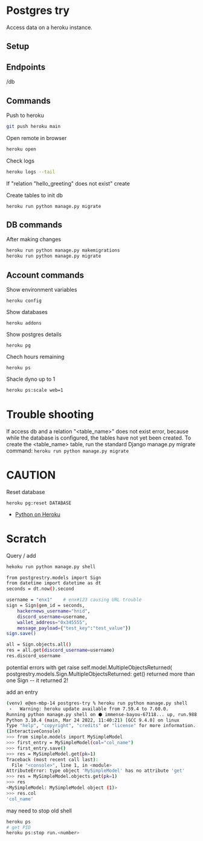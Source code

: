 # Postgres try

Access data on a heroku instance.


## Setup



## Endpoints


/db

## Commands

Push to heroku
```sh
git push heroku main
```

Open remote in browser
```sh
heroku open
```

Check logs
```sh
heroku logs --tail
```

If "relation "hello_greeting" does not exist" create 

Create tables to init db
```
heroku run python manage.py migrate
```

## DB commands

After making changes
```sh
heroku run python manage.py makemigrations
heroku run python manage.py migrate
```

## Account commands

Show environment variables
```
heroku config
```

Show databases
```
heroku addons
```

Show postgres details
```
heroku pg
```

Chech hours remaining
```
heroku ps
```

Shacle dyno up to 1
```sh
heroku ps:scale web=1
```

# Trouble shooting

If access db and a relation "<table_name>" does not exist error, because while the database is configured, the tables have not yet been created.
To create the <table_name> table, run the standard Django manage.py migrate command: `heroku run python manage.py migrate`


# CAUTION

Reset database
```
heroku pg:reset DATABASE
```

- [Python on Heroku](https://devcenter.heroku.com/categories/python)



# Scratch


Query / add
```sh
hekoku run python manage.py shell

from postgrestry.models import Sign
from datetime import datetime as dt
seconds = dt.now().second

username = "enx1"    # enx#123 causing URL trouble
sign = Sign(gem_id = seconds,
    hackernews_username="hnid",
    discord_username=username,
    wallet_address="0x345555",
    message_payload={"test_key":"test_value"})
sign.save()

all = Sign.objects.all()
res = all.get(discord_username=username)
res.discord_username

```

potential errors with get
    raise self.model.MultipleObjectsReturned(
postgrestry.models.Sign.MultipleObjectsReturned: get() returned more than one Sign -- it returned 2!

add an entry
```sh
(venv) e@en-mbp-14 postgres-try % heroku run python manage.py shell
 ›   Warning: heroku update available from 7.59.4 to 7.60.0.
Running python manage.py shell on ⬢ immense-bayou-67118... up, run.9884 (Free)
Python 3.10.4 (main, Mar 24 2022, 11:40:21) [GCC 9.4.0] on linux
Type "help", "copyright", "credits" or "license" for more information.
(InteractiveConsole)
>>> from simple.models import MySimpleModel
>>> first_entry = MySimpleModel(col="col_name")
>>> first_entry.save()
>>> res = MySimpleModel.get(pk=1)
Traceback (most recent call last):
  File "<console>", line 1, in <module>
AttributeError: type object 'MySimpleModel' has no attribute 'get'
>>> res = MySimpleModel.objects.get(pk=1)
>>> res
<MySimpleModel: MySimpleModel object (1)>
>>> res.col
'col_name'
```

may need to stop old shell
```sh
heroku ps
# get PID
heroku ps:stop run.<number>
```